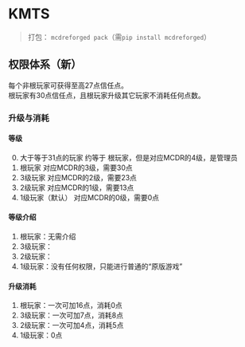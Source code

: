 # KMTS

> 打包： `mcdreforged pack`（需`pip install mcdreforged`）

## 权限体系（新）

每个非根玩家可获得至高27点信任点。  
根玩家有30点信任点，且根玩家升级其它玩家不消耗任何点数。  

### 升级与消耗

#### 等级

0. 大于等于31点的玩家 约等于 根玩家，但是对应MCDR的4级，是管理员
1. 根玩家 对应MCDR的3级，需要30点
2. 3级玩家 对应MCDR的2级，需要23点
3. 2级玩家 对应MCDR的1级，需要13点
4. 1级玩家（默认） 对应MCDR的0级，需要0点

#### 等级介绍

1. 根玩家：无需介绍
2. 3级玩家：
3. 2级玩家：
4. 1级玩家：没有任何权限，只能进行普通的“原版游戏”

#### 升级消耗

1. 根玩家：一次可加16点，消耗0点
2. 3级玩家：一次可加7点，消耗8点
3. 2级玩家：一次可加4点，消耗5点
4. 1级玩家：0点
